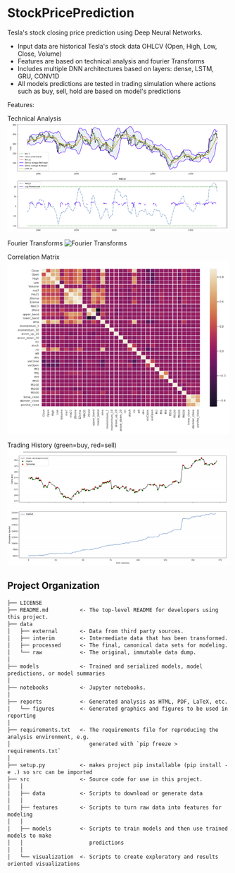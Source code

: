 StockPricePrediction
==============================

Tesla's stock closing price prediction using Deep Neural Networks.
- Input data are historical Tesla's stock data OHLCV (Open, High, Low, Close, Volume)
- Features are based on technical analysis and fourier Transforms
- Includes multiple DNN architectures based on layers: dense, LSTM, GRU, CONV1D
- All models predictions are tested in trading simulation where actions such as buy, sell, hold are based on model's predictions

Features:

Technical Analysis
![Technical Analysis](reports/figures/technical_analysis.png)

Fourier Transforms
![Fourier Transforms](reports/figures/fourier_transform.png)

Correlation Matrix
![Correlation Matrix](reports/figures/corr_matrix.png)

Trading History (green=buy, red=sell)
![Trading History](reports/figures/trading_history.png)

Project Organization
------------

    ├── LICENSE
    ├── README.md          <- The top-level README for developers using this project.
    ├── data
    │   ├── external       <- Data from third party sources.
    │   ├── interim        <- Intermediate data that has been transformed.
    │   ├── processed      <- The final, canonical data sets for modeling.
    │   └── raw            <- The original, immutable data dump.
    │
    ├── models             <- Trained and serialized models, model predictions, or model summaries
    │
    ├── notebooks          <- Jupyter notebooks.
    │
    ├── reports            <- Generated analysis as HTML, PDF, LaTeX, etc.
    │   └── figures        <- Generated graphics and figures to be used in reporting
    │
    ├── requirements.txt   <- The requirements file for reproducing the analysis environment, e.g.
    │                         generated with `pip freeze > requirements.txt`
    │
    ├── setup.py           <- makes project pip installable (pip install -e .) so src can be imported
    ├── src                <- Source code for use in this project.
    │   │
    │   ├── data           <- Scripts to download or generate data
    │   │
    │   ├── features       <- Scripts to turn raw data into features for modeling
    │   │
    │   ├── models         <- Scripts to train models and then use trained models to make
    │   │                     predictions
    │   │
    │   └── visualization  <- Scripts to create exploratory and results oriented visualizations

